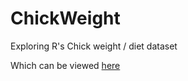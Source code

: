 # ChickWeight

Exploring R's Chick weight / diet dataset

Which can be viewed [here](http://markpratley.github.io/assets/2015-12-01-ChickWeight)
